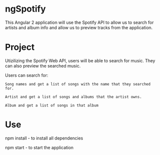 # ngSpotify
This Angular 2 application will use the Spotify API to allow us to search for artists and album info and allow us to preview tracks from the application.

# Project

Utizilizing the Spotify Web API, users will be able to search for music. They can also preview the searched music.


Users can search for:

    Song names and get a list of songs with the name that they searched for.

    Artist and get a list of songs and albums that the artist owns.

    Album and get a list of songs in that album


# Use

npm install - to install all dependencies

npm start - to start the application
